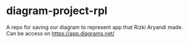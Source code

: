 # diagram-project-rpl
A repo for saving our diagram to represent app that Rizki Aryandi made. Can be access on https://app.diagrams.net/

